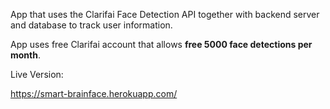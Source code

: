 App that uses the Clarifai Face Detection API together with backend server and database to track user information.

App uses free Clarifai account that allows **free 5000 face detections per month**.

Live Version:

https://smart-brainface.herokuapp.com/
